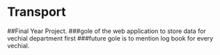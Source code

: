 # Transport
##Final Year Project.
###gole of the web application to store data for vechial department first 
###future gole is to mention log book for every vechial.
###
